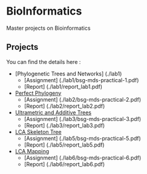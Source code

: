 # BioInformatics
Master projects on Bioinformatics

## Projects

You can find the details here :

- [Phylogenetic Trees and Networks] (./lab1)
    - [Assignment] (./lab1/bsg-mds-practical-1.pdf)
    - [Report] (./lab1/report_lab1.pdf)
- [Perfect Phylogeny](./lab2)
    - [Assignment] (./lab2/bsg-mds-practical-2.pdf)
    - [Report] (./lab2/report_lab2.pdf)
- [Ultrametric and Additive Trees](./lab3)
    - [Assignment] (./lab3/bsg-mds-practical-3.pdf)
    - [Report] (./lab3/report_lab3.pdf)
- [LCA Skeleton Tree](./lab5)
    - [Assignment] (./lab5/bsg-mds-practical-5.pdf)
    - [Report] (./lab5/report_lab5.pdf)
- [LCA Mapping](./lab6)
    - [Assignment] (./lab6/bsg-mds-practical-6.pdf)
    - [Report] (./lab6/report_lab6.pdf)

